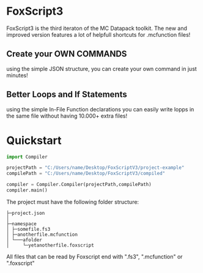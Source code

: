 # FoxScript3
FoxScript3 is the third iteraton of the MC Datapack toolkit. The new and improved version features a lot of helpfull shortcuts for .mcfunction files!

## Create your OWN COMMANDS
using the simple JSON structure, you can create your own command in just minutes!

## Better Loops and If Statements
using the simple In-File Function declarations you can easily write lopps in the same file without having 10.000+ extra files!

# Quickstart

```python
import Compiler

projectPath = "C:/Users/name/Desktop/FoxScriptV3/project-example"
compilePath = "C:/Users/name/Desktop/FoxScriptV3/compiled"

compiler = Compiler.Compiler(projectPath,compilePath)
compiler.main()
```

The project must have the following folder structure:

```
├─project.json
│
├─namespace
│ ├─somefile.fs3
│ ├─anotherfile.mcfunction
│ └───afolder
│     └─yetanotherfile.foxscript
```

All files that can be read by Foxscript end with ".fs3", ".mcfunction" or ".foxscript"
